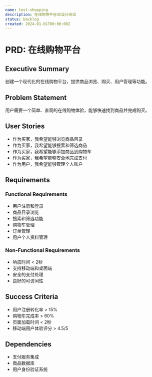 ```yaml
---
name: test-shopping
description: 在线购物平台UI设计测试
status: backlog
created: 2024-01-01T00:00:00Z
---
```


# PRD: 在线购物平台

## Executive Summary
创建一个现代化的在线购物平台，提供商品浏览、购买、用户管理等功能。

## Problem Statement
用户需要一个简单、直观的在线购物体验，能够快速找到商品并完成购买。

## User Stories
- 作为买家，我希望能够浏览商品目录
- 作为买家，我希望能够搜索和筛选商品
- 作为买家，我希望能够添加商品到购物车
- 作为买家，我希望能够安全地完成支付
- 作为用户，我希望能够管理个人账户

## Requirements

### Functional Requirements
- 用户注册和登录
- 商品目录浏览
- 搜索和筛选功能
- 购物车管理
- 订单管理
- 用户个人资料管理

### Non-Functional Requirements
- 响应时间 < 2秒
- 支持移动端和桌面端
- 安全的支付处理
- 良好的可访问性

## Success Criteria
- 用户注册转化率 > 15%
- 购物车完成率 > 60%
- 页面加载时间 < 2秒
- 移动端用户体验评分 > 4.5/5

## Dependencies
- 支付服务集成
- 商品数据库
- 用户身份验证系统
